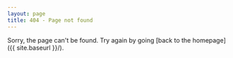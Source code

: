 ```yaml
---
layout: page
title: 404 - Page not found
---
```


Sorry, the page can't be found. Try again by going [back to the homepage]({{ site.baseurl }}/).
